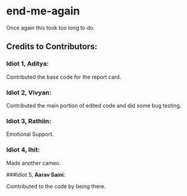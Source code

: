 # end-me-again

Once again this took too long to do.

## Credits to Contributors:

### Idiot 1, **Aditya**: 

Contributed the base code for the report card.

### Idiot 2, **Vivyan**:

Contributed the main portion of edited code and did some bug testing.

### Idiot 3, **Rathiin**:

Emotional Support.

### Idiot 4, **Ihit**:

Made another cameo.

###Idiot 5, **Aarav Saini**:

Comtributed to the code by being there.
